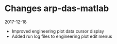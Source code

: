 # Changes arp-das-matlab
2017-12-18
- Improved engineering plot data cursor display
- Added run log files to engineering plot edit menus

